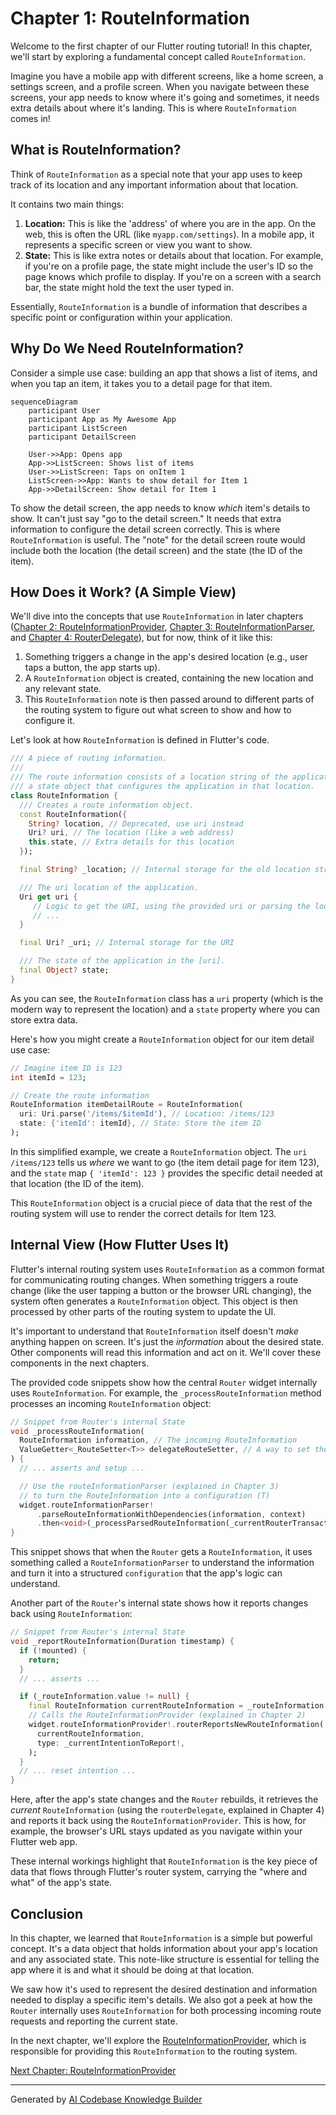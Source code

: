 # Chapter 1: RouteInformation

Welcome to the first chapter of our Flutter routing tutorial! In this chapter, we'll start by exploring a fundamental concept called `RouteInformation`.

Imagine you have a mobile app with different screens, like a home screen, a settings screen, and a profile screen. When you navigate between these screens, your app needs to know where it's going and sometimes, it needs extra details about where it's landing. This is where `RouteInformation` comes in!

## What is RouteInformation?

Think of `RouteInformation` as a special note that your app uses to keep track of its location and any important information about that location.

It contains two main things:

1.  **Location:** This is like the 'address' of where you are in the app. On the web, this is often the URL (like `myapp.com/settings`). In a mobile app, it represents a specific screen or view you want to show.
2.  **State:** This is like extra notes or details about that location. For example, if you're on a profile page, the state might include the user's ID so the page knows which profile to display. If you're on a screen with a search bar, the state might hold the text the user typed in.

Essentially, `RouteInformation` is a bundle of information that describes a specific point or configuration within your application.

## Why Do We Need RouteInformation?

Consider a simple use case: building an app that shows a list of items, and when you tap an item, it takes you to a detail page for that item.

```mermaid
sequenceDiagram
    participant User
    participant App as My Awesome App
    participant ListScreen
    participant DetailScreen

    User->>App: Opens app
    App->>ListScreen: Shows list of items
    User->>ListScreen: Taps on onItem 1
    ListScreen->>App: Wants to show detail for Item 1
    App->>DetailScreen: Show detail for Item 1
```

To show the detail screen, the app needs to know *which* item's details to show. It can't just say "go to the detail screen." It needs that extra information to configure the detail screen correctly. This is where `RouteInformation` is useful. The "note" for the detail screen route would include both the location (the detail screen) and the state (the ID of the item).

## How Does it Work? (A Simple View)

We'll dive into the concepts that use `RouteInformation` in later chapters ([Chapter 2: RouteInformationProvider](02_routeinformationprovider_.md), [Chapter 3: RouteInformationParser](03_routeinformationparser_.md), and [Chapter 4: RouterDelegate](04_routerdelegate_.md)), but for now, think of it like this:

1.  Something triggers a change in the app's desired location (e.g., user taps a button, the app starts up).
2.  A `RouteInformation` object is created, containing the new location and any relevant state.
3.  This `RouteInformation` note is then passed around to different parts of the routing system to figure out what screen to show and how to configure it.

Let's look at how `RouteInformation` is defined in Flutter's code.

```dart
/// A piece of routing information.
///
/// The route information consists of a location string of the application and
/// a state object that configures the application in that location.
class RouteInformation {
  /// Creates a route information object.
  const RouteInformation({
    String? location, // Deprecated, use uri instead
    Uri? uri, // The location (like a web address)
    this.state, // Extra details for this location
  });

  final String? _location; // Internal storage for the old location string

  /// The uri location of the application.
  Uri get uri {
     // Logic to get the URI, using the provided uri or parsing the location
     // ...
  }

  final Uri? _uri; // Internal storage for the URI

  /// The state of the application in the [uri].
  final Object? state;
}
```

As you can see, the `RouteInformation` class has a `uri` property (which is the modern way to represent the location) and a `state` property where you can store extra data.

Here's how you might create a `RouteInformation` object for our item detail use case:

```dart
// Imagine item ID is 123
int itemId = 123;

// Create the route information
RouteInformation itemDetailRoute = RouteInformation(
  uri: Uri.parse('/items/$itemId'), // Location: /items/123
  state: {'itemId': itemId}, // State: Store the item ID
);
```

In this simplified example, we create a `RouteInformation` object. The `uri` `/items/123` tells us *where* we want to go (the item detail page for item 123), and the `state` map `{ 'itemId': 123 }` provides the specific detail needed at that location (the ID of the item).

This `RouteInformation` object is a crucial piece of data that the rest of the routing system will use to render the correct details for Item 123.

## Internal View (How Flutter Uses It)

Flutter's internal routing system uses `RouteInformation` as a common format for communicating routing changes. When something triggers a route change (like the user tapping a button or the browser URL changing), the system often generates a `RouteInformation` object. This object is then processed by other parts of the routing system to update the UI.

It's important to understand that `RouteInformation` itself doesn't *make* anything happen on screen. It's just the *information* about the desired state. Other components will read this information and act on it. We'll cover these components in the next chapters.

The provided code snippets show how the central `Router` widget internally uses `RouteInformation`. For example, the `_processRouteInformation` method processes an incoming `RouteInformation` object:

```dart
// Snippet from Router's internal State
void _processRouteInformation(
  RouteInformation information, // The incoming RouteInformation
  ValueGetter<_RouteSetter<T>> delegateRouteSetter, // A way to set the delegate's route
) {
  // ... asserts and setup ...

  // Use the routeInformationParser (explained in Chapter 3)
  // to turn the RouteInformation into a configuration (T)
  widget.routeInformationParser!
      .parseRouteInformationWithDependencies(information, context)
      .then<void>(_processParsedRouteInformation(_currentRouterTransaction, delegateRouteSetter));
}
```

This snippet shows that when the `Router` gets a `RouteInformation`, it uses something called a `RouteInformationParser` to understand the information and turn it into a structured `configuration` that the app's logic can understand.

Another part of the `Router`'s internal state shows how it reports changes back using `RouteInformation`:

```dart
// Snippet from Router's internal State
void _reportRouteInformation(Duration timestamp) {
  if (!mounted) {
    return;
  }
  // ... asserts ...

  if (_routeInformation.value != null) {
    final RouteInformation currentRouteInformation = _routeInformation.value!;
    // Calls the RouteInformationProvider (explained in Chapter 2)
    widget.routeInformationProvider!.routerReportsNewRouteInformation(
      currentRouteInformation,
      type: _currentIntentionToReport!,
    );
  }
  // ... reset intention ...
}
```

Here, after the app's state changes and the `Router` rebuilds, it retrieves the *current* `RouteInformation` (using the `routerDelegate`, explained in Chapter 4) and reports it back using the `RouteInformationProvider`. This is how, for example, the browser's URL stays updated as you navigate within your Flutter web app.

These internal workings highlight that `RouteInformation` is the key piece of data that flows through Flutter's router system, carrying the "where and what" of the app's state.

## Conclusion

In this chapter, we learned that `RouteInformation` is a simple but powerful concept. It's a data object that holds information about your app's location and any associated state. This note-like structure is essential for telling the app where it is and what it should be doing at that location.

We saw how it's used to represent the desired destination and information needed to display a specific item's details. We also got a peek at how the `Router` internally uses `RouteInformation` for both processing incoming route requests and reporting the current state.

In the next chapter, we'll explore the [RouteInformationProvider](02_routeinformationprovider_.md), which is responsible for providing this `RouteInformation` to the routing system.

[Next Chapter: RouteInformationProvider](02_routeinformationprovider_.md)

---

Generated by [AI Codebase Knowledge Builder](https://github.com/The-Pocket/Tutorial-Codebase-Knowledge)